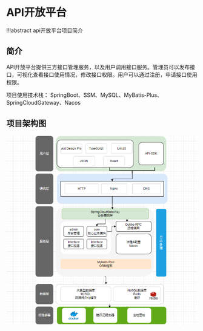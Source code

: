 # API开放平台

!!!abstract
    api开放平台项目简介

## 简介
API开放平台提供三方接口管理服务，以及用户调用接口服务。管理员可以发布接口，可视化查看接口使用情况，修改接口权限。用户可以通过注册，申请接口使用权限。

项目使用技术栈：
SpringBoot、SSM、MySQL、MyBatis-Plus、SpringCloudGateway、Nacos



## 项目架构图

![image-20240315233339680](.assets/image-20240315233339680.png)
